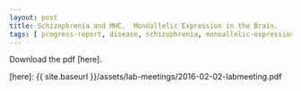 ```yaml
---
layout: post
title: Schizophrenia and MHC.  Monoallelic Expression in the Brain.
tags: [ progress-report, disease, schizophrenia, monoallelic-expression, genetic-association ]
---
```


Download the pdf [here].

[here]: {{ site.baseurl }}/assets/lab-meetings/2016-02-02-labmeeting.pdf
